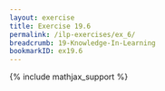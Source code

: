 ```yaml
---
layout: exercise
title: Exercise 19.6
permalink: /ilp-exercises/ex_6/
breadcrumb: 19-Knowledge-In-Learning
bookmarkID: ex19.6
---
```


{% include mathjax_support %}
